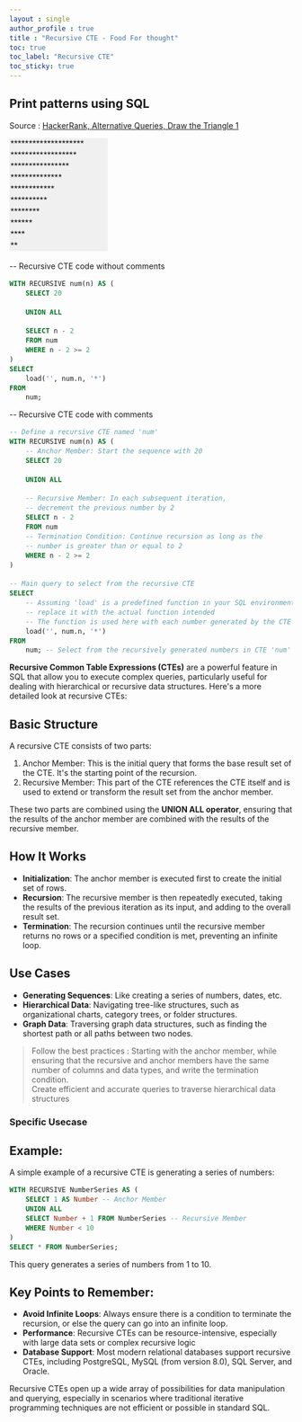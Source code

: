 ```yaml
---
layout : single  
author_profile : true
title : "Recursive CTE - Food For thought"
toc: true
toc_label: "Recursive CTE"
toc_sticky: true
---
```

  
## Print patterns using SQL  
  
Source : [HackerRank, Alternative Queries, Draw the Triangle 1](https://www.hackerrank.com/challenges/draw-the-triangle-1/problem?)  

<img src="TrianglePattern.png" alt="image" width="175" height="auto">  
  
  
-- Recursive CTE code without comments
```sql
WITH RECURSIVE num(n) AS (
    SELECT 20 

    UNION ALL

    SELECT n - 2
    FROM num
    WHERE n - 2 >= 2
)
SELECT 
    load('', num.n, '*')
FROM 
    num;
```  
  
-- Recursive CTE code with comments
  
```sql
-- Define a recursive CTE named 'num'
WITH RECURSIVE num(n) AS (
    -- Anchor Member: Start the sequence with 20
    SELECT 20 

    UNION ALL

    -- Recursive Member: In each subsequent iteration, 
    -- decrement the previous number by 2
    SELECT n - 2
    FROM num
    -- Termination Condition: Continue recursion as long as the 
    -- number is greater than or equal to 2
    WHERE n - 2 >= 2
)

-- Main query to select from the recursive CTE
SELECT 
    -- Assuming 'load' is a predefined function in your SQL environment; 
    -- replace it with the actual function intended
    -- The function is used here with each number generated by the CTE
    load('', num.n, '*')
FROM 
    num; -- Select from the recursively generated numbers in CTE 'num'
```  

**Recursive Common Table Expressions (CTEs)** are a powerful feature in SQL that allow you to execute complex queries, particularly useful for dealing with hierarchical or recursive data structures. Here's a more detailed look at recursive CTEs:  

## Basic Structure
A recursive CTE consists of two parts:
1. Anchor Member: This is the initial query that forms the base result set of the CTE. It's the starting point of the recursion.
2. Recursive Member: This part of the CTE references the CTE itself and is used to extend or transform the result set from the anchor member.
   
These two parts are combined using the **UNION ALL operator**, ensuring that the results of the anchor member are combined with the results of the recursive member.
  
## How It Works
- **Initialization**: The anchor member is executed first to create the initial set of rows.
- **Recursion**: The recursive member is then repeatedly executed, taking the results of the previous iteration as its input, and adding to the overall result set.
- **Termination**: The recursion continues until the recursive member returns no rows or a specified condition is met, preventing an infinite loop.

## Use Cases
- **Generating Sequences**: Like creating a series of numbers, dates, etc.
- **Hierarchical Data**: Navigating tree-like structures, such as organizational charts, category trees, or folder structures.
- **Graph Data**: Traversing graph data structures, such as finding the shortest path or all paths between two nodes.
  
> Follow the best practices : Starting with the anchor member, while ensuring that the recursive and anchor members have the same number of columns and data types, and write the termination condition.  
> Create efficient and accurate queries to traverse hierarchical data structures

### Specific Usecase

## Example:
A simple example of a recursive CTE is generating a series of numbers:

```sql
WITH RECURSIVE NumberSeries AS (
    SELECT 1 AS Number -- Anchor Member
    UNION ALL
    SELECT Number + 1 FROM NumberSeries -- Recursive Member
    WHERE Number < 10
)
SELECT * FROM NumberSeries;
```

This query generates a series of numbers from 1 to 10.

## Key Points to Remember:
- **Avoid Infinite Loops**: Always ensure there is a condition to terminate the recursion, or else the query can go into an infinite loop.  
- **Performance**: Recursive CTEs can be resource-intensive, especially with large data sets or complex recursive logic
- **Database Support**: Most modern relational databases support recursive CTEs, including PostgreSQL, MySQL (from version 8.0), SQL Server, and Oracle.  
  
Recursive CTEs open up a wide array of possibilities for data manipulation and querying, especially in scenarios where traditional iterative programming techniques are not efficient or possible in standard SQL.



